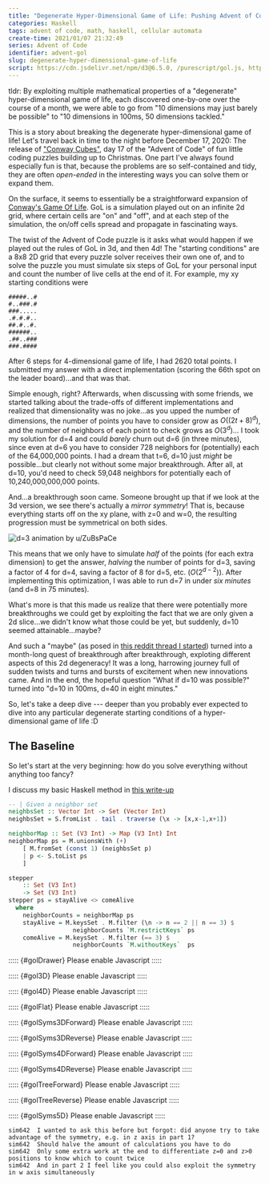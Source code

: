 ```yaml
---
title: "Degenerate Hyper-Dimensional Game of Life: Pushing Advent of Code to its Limits"
categories: Haskell
tags: advent of code, math, haskell, cellular automata
create-time: 2021/01/07 21:32:49
series: Advent of Code
identifier: advent-gol
slug: degenerate-hyper-dimensional-game-of-life
script: https://cdn.jsdelivr.net/npm/d3@6.5.0, /purescript/gol.js, https://cdn.jsdelivr.net/npm/d3-simple-slider@1.10.3
---
```


tldr: By exploiting multiple mathematical properties of a "degenerate"
hyper-dimensional game of life, each discovered one-by-one over the course of a
month, we were able to go from "10 dimensions may just barely be possible" to
"10 dimensions in 100ms, 50 dimensions tackled."

This is a story about breaking the degenerate hyper-dimensional game of life!
Let's travel back in time to the night before December 17, 2020: The release of
["Conway Cubes"][puzzle], day 17 of the "Advent of Code" of fun
little coding puzzles building up to Christmas.  One part I've always found
especially fun is that, because the problems are so self-contained and tidy,
they are often *open-ended* in the interesting ways you can solve them or
expand them.

[puzzle]: https://adventofcode.com/2020/day/17

On the surface, it seems to essentially be a straightforward expansion of
[Conway's Game Of Life][life].  GoL is a simulation played out on an infinite 2d
grid, where certain cells are "on" and "off", and at each step of the
simulation, the on/off cells spread and propagate in fascinating ways.

[life]: https://en.wikipedia.org/wiki/Conway%27s_Game_of_Life

The twist of the Advent of Code puzzle is it asks what would happen if we
played out the rules of GoL in 3d, and then 4d!  The "starting conditions" are
a 8x8 2D grid that every puzzle solver receives their own one of, and to solve
the puzzle you must simulate six steps of GoL for your personal input and count
the number of live cells at the end of it.  For example, my xy starting
conditions were

```
#####..#
#..###.#
###.....
.#.#.#..
##.#..#.
######..
.##..###
###.####
```

After 6 steps for 4-dimensional game of life, I had 2620 total points.
I submitted my answer with a direct implementation (scoring the 66th spot on
the leader board)...and that was that.

Simple enough, right?  Afterwards, when discussing with some friends, we
started talking about the trade-offs of different implementations and realized
that dimensionality was no joke...as you upped the number of dimensions, the
number of points you have to consider grow as $O((2t+8)^d)$, and the number of
neighbors of each point to check grows as $O(3^d)$... I took my solution for
d=4 and could *barely* churn out d=6 (in three minutes), since even at d=6 you
have to consider 728 neighbors for (potentially) each of the 64,000,000 points.
I had a dream that t=6, d=10 just *might* be possible...but clearly not without
some major breakthrough.  After all, at d=10, you'd need to check 59,048 neighbors for
potentially each of 10,240,000,000,000 points.

And...a breakthrough soon came. Someone brought up that if we look at the 3d
version, we see there's actually a *mirror symmetry*!  That is, because
everything starts off on the xy plane, with z=0 and w=0, the resulting
progression must be symmetrical on both sides.

![d=3 animation by [u/ZuBsPaCe][]](/img/entries/advent-gol/life3d.gif "d=3 animation u/ZuBsPaCe")

[u/ZuBsPaCe]: https://www.reddit.com/r/adventofcode/comments/kfa3nr/2020_day_17_godot_cubes_i_think_i_went_a_bit_too/

This means that we only have to simulate *half* of the points (for each extra
dimension) to get the answer, *halving* the number of points for d=3, saving a
factor of 4 for d=4, saving a factor of 8 for d=5, etc. ($O(2^{d-2})$).  After
implementing this optimization, I was able to run d=7 in under *six minutes*
(and d=8 in 75 minutes).

What's more is that this made us realize that there were potentially more
breakthroughs we could get by exploiting the fact that we are only given a 2d
slice...we didn't know what those could be yet, but suddenly, d=10 seemed
attainable...maybe?

And such a "maybe" (as posed in [this reddit thread I started][reddit]) turned
into a month-long quest of breakthrough after breakthrough, exploting different
aspects of this 2d degeneracy!  It was a long, harrowing journey full of sudden
twists and turns and bursts of excitement when new innovations came.  And in
the end, the hopeful question "What if d=10 was possible?" turned into "d=10 in
100ms, d=40 in eight minutes."

[reddit]: https://www.reddit.com/r/adventofcode/comments/kfb6zx/day_17_getting_to_t6_at_for_higher_spoilerss/

So, let's take a deep dive --- deeper than you probably ever expected to dive
into any particular degenerate starting conditions of a hyper-dimensional game
of life :D

The Baseline
------------

So let's start at the very beginning: how do you solve everything without
anything too fancy?

I discuss my basic Haskell method in [this write-up][basic]

[basic]: https://github.com/mstksg/advent-of-code-2020/blob/master/reflections-out/day17.md

```haskell
-- | Given a neighbor set
neighbsSet :: Vector Int -> Set (Vector Int)
neighbsSet = S.fromList . tail . traverse (\x -> [x,x-1,x+1])

neighborMap :: Set (V3 Int) -> Map (V3 Int) Int
neighborMap ps = M.unionsWith (+)
    [ M.fromSet (const 1) (neighbsSet p)
    | p <- S.toList ps
    ]

stepper
    :: Set (V3 Int)
    -> Set (V3 Int)
stepper ps = stayAlive <> comeAlive
  where
    neighborCounts = neighborMap ps
    stayAlive = M.keysSet . M.filter (\n -> n == 2 || n == 3) $
                  neighborCounts `M.restrictKeys` ps
    comeAlive = M.keysSet . M.filter (== 3) $
                  neighborCounts `M.withoutKeys`  ps
```

::::: {#golDrawer}
Please enable Javascript
:::::

::::: {#gol3D}
Please enable Javascript
:::::

::::: {#gol4D}
Please enable Javascript
:::::

::::: {#golFlat}
Please enable Javascript
:::::

::::: {#golSyms3DForward}
Please enable Javascript
:::::

::::: {#golSyms3DReverse}
Please enable Javascript
:::::

::::: {#golSyms4DForward}
Please enable Javascript
:::::

::::: {#golSyms4DReverse}
Please enable Javascript
:::::

::::: {#golTreeForward}
Please enable Javascript
:::::

::::: {#golTreeReverse}
Please enable Javascript
:::::

::::: {#golSyms5D}
Please enable Javascript
:::::

```
sim642  I wanted to ask this before but forgot: did anyone try to take advantage of the symmetry, e.g. in z axis in part 1?
sim642  Should halve the amount of calculations you have to do
sim642  Only some extra work at the end to differentiate z=0 and z>0 positions to know which to count twice
sim642  And in part 2 I feel like you could also exploit the symmetry in w axis simultaneously
```
